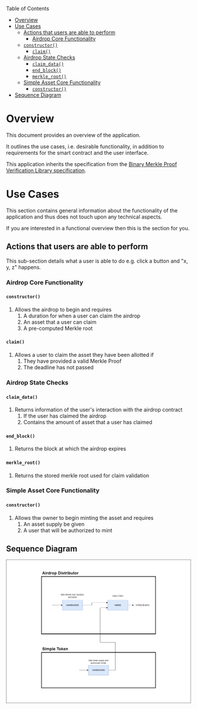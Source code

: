 Table of Contents
- [Overview](#overview)
- [Use Cases](#use-cases)
    - [Actions that users are able to perform](#actions-that-users-are-able-to-perform)
        - [Airdrop Core Functionality](#airdrop-core-functionality)
    - [`constructor()`](#constructor)
        - [`claim()`](#claim)
    - [Airdrop State Checks](#airdrop-state-checks)
        - [`claim_data()`](#claim_data)
        - [`end_block()`](#end_block)
        - [`merkle_root()`](#merkle_root)
    - [Simple Asset Core Functionality](#simple-asset-core-functionality)
        - [`constructor()`](#constructor-1)
- [Sequence Diagram](#sequence-diagram)

# Overview

This document provides an overview of the application.

It outlines the use cases, i.e. desirable functionality, in addition to requirements for the smart contract and the user interface.

This application inherits the specification from the [Binary Merkle Proof Verification Library specification](https://github.com/FuelLabs/sway-libs/blob/master/sway_libs/src/merkle_proof/SPECIFICATION.md).

# Use Cases

This section contains general information about the functionality of the application and thus does not touch upon any technical aspects.

If you are interested in a functional overview then this is the section for you.

## Actions that users are able to perform

This sub-section details what a user is able to do e.g. click a button and "x, y, z" happens.

### Airdrop Core Functionality

#### `constructor()`

1. Allows the airdrop to begin and requires
    1. A duration for when a user can claim the airdrop
    2. An asset that a user can claim
    3. A pre-computed Merkle root

#### `claim()`

1. Allows a user to claim the asset they have been allotted if
    1. They have provided a valid Merkle Proof
    2. The deadline has not passed

### Airdrop State Checks

#### `claim_data()`

1. Returns information of the user's interaction with the airdrop contract
    1. If the user has claimed the airdrop
    2. Contains the amount of asset that a user has claimed

#### `end_block()`

1. Returns the block at which the airdrop expires

#### `merkle_root()`

1. Returns the stored merkle root used for claim validation

### Simple Asset Core Functionality

#### `constructor()`

1. Allows thw owner to begin minting the asset and requires
    1. An asset supply be given
    2. A user that will be authorized to mint

## Sequence Diagram

![Airdrop Sequence Diagram](.docs/airdrop-sequence-diagram.png)
